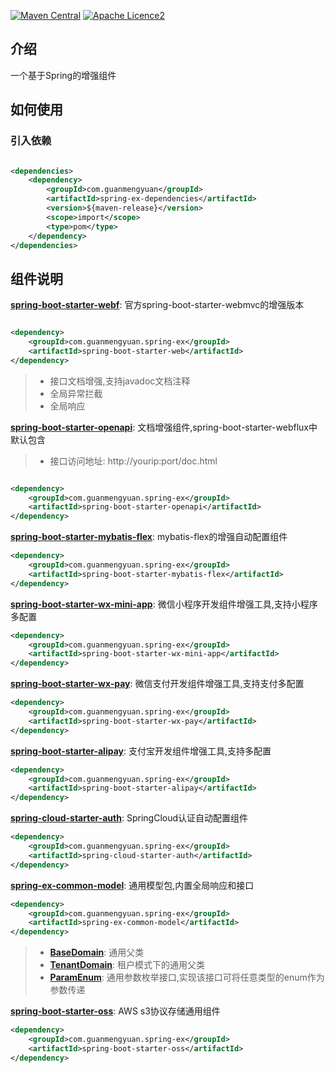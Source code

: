 [![Maven Central](https://img.shields.io/maven-central/v/com.guanmengyuan/spring-ex?label=Maven%20Central)](https://central.sonatype.com/search?q=com.guanmengyuan&smo=true)
[![Apache Licence2](https://img.shields.io/:License-Apache2-blue.svg)](https://www.apache.org/licenses/LICENSE-2.0.txt)
## 介绍

一个基于Spring的增强组件

## 如何使用

### 引入依赖

```xml

<dependencies>
    <dependency>
        <groupId>com.guanmengyuan</groupId>
        <artifactId>spring-ex-dependencies</artifactId>
        <version>${maven-release}</version>
        <scope>import</scope>
        <type>pom</type>
    </dependency>
</dependencies>
```

## 组件说明

**[spring-boot-starter-webf](./spring-boot-starter-web)**: 官方spring-boot-starter-webmvc的增强版本

```xml

<dependency>
    <groupId>com.guanmengyuan.spring-ex</groupId>
    <artifactId>spring-boot-starter-web</artifactId>
</dependency>

```

> * 接口文档增强,支持javadoc文档注释
> * 全局异常拦截
> * 全局响应

**[spring-boot-starter-openapi](./spring-boot-starter-openapi)**: 文档增强组件,spring-boot-starter-webflux中默认包含
> * 接口访问地址: http://yourip:port/doc.html

```xml

<dependency>
    <groupId>com.guanmengyuan.spring-ex</groupId>
    <artifactId>spring-boot-starter-openapi</artifactId>
</dependency>

```

**[spring-boot-starter-mybatis-flex](./spring-boot-starter-mybatis-flex)**: mybatis-flex的增强自动配置组件

```xml
<dependency>
    <groupId>com.guanmengyuan.spring-ex</groupId>
    <artifactId>spring-boot-starter-mybatis-flex</artifactId>
</dependency>
```

**[spring-boot-starter-wx-mini-app](./spring-boot-starter-wx-mini-app)**: 微信小程序开发组件增强工具,支持小程序多配置
```xml
<dependency>
    <groupId>com.guanmengyuan.spring-ex</groupId>
    <artifactId>spring-boot-starter-wx-mini-app</artifactId>
</dependency>
```

**[spring-boot-starter-wx-pay](./spring-boot-starter-wx-pay)**: 微信支付开发组件增强工具,支持支付多配置

```xml
<dependency>
    <groupId>com.guanmengyuan.spring-ex</groupId>
    <artifactId>spring-boot-starter-wx-pay</artifactId>
</dependency>
```

**[spring-boot-starter-alipay](./spring-boot-starter-alipay)**: 支付宝开发组件增强工具,支持多配置

```xml
<dependency>
    <groupId>com.guanmengyuan.spring-ex</groupId>
    <artifactId>spring-boot-starter-alipay</artifactId>
</dependency>
```
**[spring-cloud-starter-auth](./spring-cloud-starter-auth)**: SpringCloud认证自动配置组件

```xml
<dependency>
    <groupId>com.guanmengyuan.spring-ex</groupId>
    <artifactId>spring-cloud-starter-auth</artifactId>
</dependency>
```


**[spring-ex-common-model](./spring-ex-common-model)**: 通用模型包,内置全局响应和接口


```xml
<dependency>
    <groupId>com.guanmengyuan.spring-ex</groupId>
    <artifactId>spring-ex-common-model</artifactId>
</dependency>
```

> * **[BaseDomain](./spring-ex-common-model/src/main/java/com/guanmengyuan/spring/ex/common/model/domain/BaseDomain.java)**: 通用父类
> * **[TenantDomain](./spring-ex-common-model/src/main/java/com/guanmengyuan/spring/ex/common/model/domain/TenantDomain.java)**: 租户模式下的通用父类
> * **[ParamEnum](./spring-ex-common-model/src/main/java/com/guanmengyuan/spring/ex/common/model/enums/ParamEnum.java)**: 通用参数枚举接口,实现该接口可将任意类型的enum作为参数传递

**[spring-boot-starter-oss](./spring-boot-starter-oss)**: AWS s3协议存储通用组件

```xml
<dependency>
    <groupId>com.guanmengyuan.spring-ex</groupId>
    <artifactId>spring-boot-starter-oss</artifactId>
</dependency>
```

